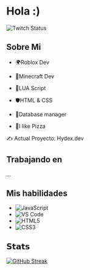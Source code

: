 # Hola :)

<img alt="Twitch Status" src="[https://img.shields.io/twitch/status/axelchips?label=AxelChips&style=social](https://camo.githubusercontent.com/e26536d4a159d3a7df8fb7b9e03d5fa1cf72befcd06c60508e499b71b1881a37/68747470733a2f2f696d672e736869656c64732e696f2f7477697463682f7374617475732f6178656c63686970733f6c6162656c3d4178656c4368697073267374796c653d736f6369616c)">


## Sobre Mi
- 🌍Roblox Dev 
- 👷Minecraft Dev 
- 🌙LUA Script 
- 🛡️HTML & CSS 
- 📱Database manager

- 🍕I like Pizza

:writing_hand: Actual Proyecto: Hydex.dev 

## Trabajando en

...


## Mis habilidades
- ![JavaScript](https://img.shields.io/badge/-JavaScript-%23F7DF1C?style=flat-square&logo=javascript&logoColor=000000&labelColor=%23F7DF1C&color=%23FFCE5A)
- ![VS Code](https://img.shields.io/badge/-VSCode-%23007ACC?style=flat-square&logo=visual-studio-code)
- ![HTML5](https://img.shields.io/badge/-HTML5-%23E44D27?style=flat-square&logo=html5&logoColor=ffffff)
- ![CSS3](https://img.shields.io/badge/-CSS3-%231572B6?style=flat-square&logo=css3)


## 𝗦𝘁𝗮𝘁𝘀

[![GitHub Streak](http://github-readme-streak-stats.herokuapp.com?user=AxelChips&theme=dark&hide_border=true&locale=es&date_format=j%20M%5B%20Y%5D&type=png)](https://git.io/streak-stats)
